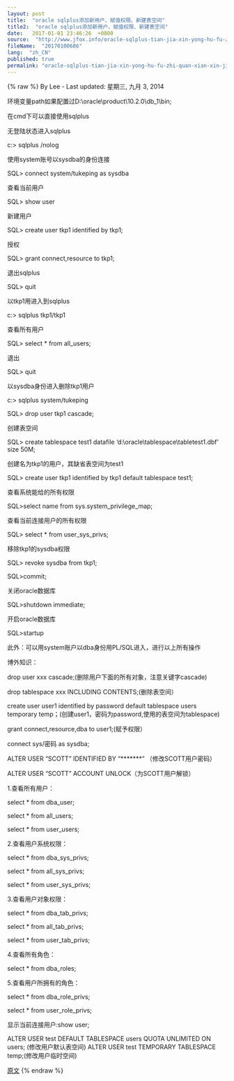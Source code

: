 ```yaml
---
layout: post
title:  "oracle sqlplus添加新用户、赋值权限、新建表空间"
title2:  "oracle sqlplus添加新用户、赋值权限、新建表空间"
date:   2017-01-01 23:46:26  +0800
source:  "http://www.jfox.info/oracle-sqlplus-tian-jia-xin-yong-hu-fu-zhi-quan-xian-xin-jian-biao-kong-jian.html"
fileName:  "20170100686"
lang:  "zh_CN"
published: true
permalink: "oracle-sqlplus-tian-jia-xin-yong-hu-fu-zhi-quan-xian-xin-jian-biao-kong-jian.html"
---
```

{% raw %}
By Lee - Last updated: 星期三, 九月 3, 2014

环境变量path如果配置过D:\oracle\product\10.2.0\db_1\bin;

在cmd下可以直接使用sqlplus

无登陆状态进入sqlplus

c:\>  sqlplus /nolog

使用system账号以sysdba的身份连接

SQL>  connect system/tukeping as sysdba

查看当前用户

SQL>  show user

新建用户

SQL>  create user tkp1 identified by tkp1;

授权

SQL>  grant connect,resource to tkp1;

退出sqlplus

SQL>  quit

以tkp1用进入到sqlplus

c:\>  sqlplus tkp1/tkp1

查看所有用户

SQL> select * from all_users;

退出

SQL>  quit

以sysdba身份进入删除tkp1用户

c:\> sqlplus system/tukeping

SQL> drop user tkp1 cascade;

创建表空间

SQL> create tablespace test1 datafile ‘d:\oracle\tablespace\tabletest1.dbf’ size 50M;

创建名为tkp1的用户，其缺省表空间为test1

SQL> create user tkp1 identified by tkp1 default tablespace test1;

查看系统能给的所有权限

SQL>select name from sys.system_privilege_map;

查看当前连接用户的所有权限

SQL> select * from user_sys_privs;

移除tkp1的sysdba权限

SQL> revoke sysdba from tkp1;

SQL>commit;

关闭oracle数据库

SQL>shutdown immediate;

开启oracle数据库

SQL>startup

此外：可以用system账户以dba身份用PL/SQL进入，进行以上所有操作

博外知识：

drop user xxx cascade;(删除用户下面的所有对象，注意关键字cascade)

drop tablespace xxx INCLUDING CONTENTS;(删除表空间）

create user user1 identified by password default tablespace users temporary temp；(创建user1，密码为password,使用的表空间为tablespace)

grant connect,resource,dba to user1;(赋予权限）

connect sys/密码 as sysdba; 

ALTER USER “SCOTT” IDENTIFIED BY “*******” （修改SCOTT用户密码）

ALTER USER “SCOTT” ACCOUNT UNLOCK（为SCOTT用户解锁）

1.查看所有用户： 

select * from dba_user; 

select * from all_users; 

select * from user_users;

2.查看用户系统权限： 

select * from dba_sys_privs; 

select * from all_sys_privs; 

select * from user_sys_privs;

3.查看用户对象权限： 

select * from dba_tab_privs; 

select * from all_tab_privs; 

select * from user_tab_privs;

4.查看所有角色： 

select * from dba_roles;

5.查看用户所拥有的角色： 

select * from dba_role_privs; 

select * from user_role_privs; 

显示当前连接用户:show user;

ALTER   USER   test   DEFAULT   TABLESPACE   users   QUOTA   UNLIMITED   ON   users; (修改用户默认表空间)
ALTER   USER   test   TEMPORARY   TABLESPACE   temp;(修改用户临时空间)

[原文](http://www.jfox.info/go.php?url=http://www.jfox.info/url.php?_v=v4&amp;_src=&amp;isencode=1&amp;content=dGltZT0xNDA5NzE3MzYxNDEyJnVybD1odHRwJTNBJTJGJTJGZ2Vla2FueXdoZXJlLmJsb2cuMTYzLmNvbSUyRmJsb2clMkZzdGF0aWMlMkYxODk5MjAzNzMyMDExNjE4MjIzMTY3MjElMkY=)
{% endraw %}
